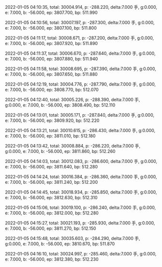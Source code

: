 2022-01-05 04:10:35, total: 30004.914, p: -288.220, delta:7.000 手, g:0.000, e: 7.000, b: -56.000, ep: 3807.700, bp: 511.990

2022-01-05 04:10:56, total: 30007.197, p: -287.300, delta:7.000 手, g:0.000, e: 7.000, b: -56.000, ep: 3807.100, bp: 511.800

2022-01-05 04:11:17, total: 30008.671, p: -287.200, delta:7.000 手, g:0.000, e: 7.000, b: -56.000, ep: 3807.920, bp: 511.890

2022-01-05 04:11:37, total: 30006.670, p: -287.640, delta:7.000 手, g:0.000, e: 7.000, b: -56.000, ep: 3807.880, bp: 511.940

2022-01-05 04:11:58, total: 30008.695, p: -287.390, delta:7.000 手, g:0.000, e: 7.000, b: -56.000, ep: 3807.650, bp: 511.880

2022-01-05 04:12:19, total: 30004.776, p: -287.790, delta:7.000 手, g:0.000, e: 7.000, b: -56.000, ep: 3808.770, bp: 512.070

2022-01-05 04:12:40, total: 30005.226, p: -288.390, delta:7.000 手, g:0.000, e: 7.000, b: -56.000, ep: 3808.490, bp: 512.110

2022-01-05 04:13:01, total: 30005.171, p: -287.840, delta:7.000 手, g:0.000, e: 7.000, b: -56.000, ep: 3809.920, bp: 512.220

2022-01-05 04:13:21, total: 30010.615, p: -286.430, delta:7.000 手, g:0.000, e: 7.000, b: -56.000, ep: 3811.010, bp: 512.180

2022-01-05 04:13:42, total: 30008.884, p: -286.220, delta:7.000 手, g:0.000, e: 7.000, b: -56.000, ep: 3811.860, bp: 512.260

2022-01-05 04:14:03, total: 30012.083, p: -286.600, delta:7.000 手, g:0.000, e: 7.000, b: -56.000, ep: 3811.640, bp: 512.280

2022-01-05 04:14:24, total: 30016.384, p: -286.360, delta:7.000 手, g:0.000, e: 7.000, b: -56.000, ep: 3811.240, bp: 512.200

2022-01-05 04:14:45, total: 30018.934, p: -285.850, delta:7.000 手, g:0.000, e: 7.000, b: -56.000, ep: 3812.630, bp: 512.310

2022-01-05 04:15:06, total: 30019.100, p: -286.240, delta:7.000 手, g:0.000, e: 7.000, b: -56.000, ep: 3812.000, bp: 512.280

2022-01-05 04:15:27, total: 30021.193, p: -285.930, delta:7.000 手, g:0.000, e: 7.000, b: -56.000, ep: 3811.270, bp: 512.150

2022-01-05 04:15:48, total: 30035.603, p: -284.290, delta:7.000 手, g:0.000, e: 7.000, b: -56.000, ep: 3810.670, bp: 511.870

2022-01-05 04:16:10, total: 30024.997, p: -285.460, delta:7.000 手, g:0.000, e: 7.000, b: -56.000, ep: 3812.380, bp: 512.230